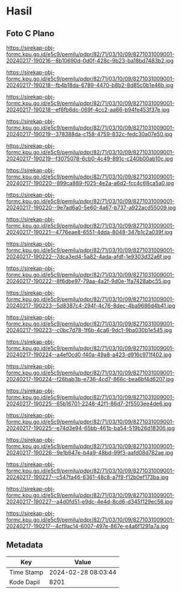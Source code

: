# Hasil

## Foto C Plano

https://sirekap-obj-formc.kpu.go.id/e5c9/pemilu/pdpr/82/71/03/10/09/8271031009001-20240217-190216--8b10690d-0d0f-428c-9b23-ba18bd7483b2.jpg

https://sirekap-obj-formc.kpu.go.id/e5c9/pemilu/pdpr/82/71/03/10/09/8271031009001-20240217-190218--fb4b18da-6789-4470-b8b2-8d85c0b1e46b.jpg

https://sirekap-obj-formc.kpu.go.id/e5c9/pemilu/pdpr/82/71/03/10/09/8271031009001-20240217-190218--ef6fb6dc-069f-4cc2-aa66-b94fe453f37e.jpg

https://sirekap-obj-formc.kpu.go.id/e5c9/pemilu/pdpr/82/71/03/10/09/8271031009001-20240217-190219--378388da-c158-4759-832c-fedc30a07e50.jpg

https://sirekap-obj-formc.kpu.go.id/e5c9/pemilu/pdpr/82/71/03/10/09/8271031009001-20240217-190219--f3075078-6cb0-4c49-891c-c240b00ab10c.jpg

https://sirekap-obj-formc.kpu.go.id/e5c9/pemilu/pdpr/82/71/03/10/09/8271031009001-20240217-190220--899ca889-f025-4e2a-a6d2-fcc4c68ca5a0.jpg

https://sirekap-obj-formc.kpu.go.id/e5c9/pemilu/pdpr/82/71/03/10/09/8271031009001-20240217-190220--9e7ad6a0-5e60-4a67-b737-a922acd55009.jpg

https://sirekap-obj-formc.kpu.go.id/e5c9/pemilu/pdpr/82/71/03/10/09/8271031009001-20240217-190221--4776eae8-6551-4dda-8048-347b1c2a039f.jpg

https://sirekap-obj-formc.kpu.go.id/e5c9/pemilu/pdpr/82/71/03/10/09/8271031009001-20240217-190222--7dca3ed4-5a82-4ada-afdf-1e9303d32a6f.jpg

https://sirekap-obj-formc.kpu.go.id/e5c9/pemilu/pdpr/82/71/03/10/09/8271031009001-20240217-190222--8f6dbe97-79aa-4a2f-9d0e-1fa7428abc55.jpg

https://sirekap-obj-formc.kpu.go.id/e5c9/pemilu/pdpr/82/71/03/10/09/8271031009001-20240217-190223--5d8387c4-294f-4c76-8dec-4ba9686d4b41.jpg

https://sirekap-obj-formc.kpu.go.id/e5c9/pemilu/pdpr/82/71/03/10/09/8271031009001-20240217-190223--c0bc7d78-1f6b-4ca6-9dc1-9ba030b1e545.jpg

https://sirekap-obj-formc.kpu.go.id/e5c9/pemilu/pdpr/82/71/03/10/09/8271031009001-20240217-190224--a4ef0cd0-f40a-49a8-a423-d916c971f402.jpg

https://sirekap-obj-formc.kpu.go.id/e5c9/pemilu/pdpr/82/71/03/10/09/8271031009001-20240217-190224--f26bab3b-e736-4cd7-866c-bea6bf4d6207.jpg

https://sirekap-obj-formc.kpu.go.id/e5c9/pemilu/pdpr/82/71/03/10/09/8271031009001-20240217-190225--65b16701-2248-42f1-86d7-2f5503ee4de6.jpg

https://sirekap-obj-formc.kpu.go.id/e5c9/pemilu/pdpr/82/71/03/10/09/8271031009001-20240217-190225--e74d3e94-65bb-461b-ba54-519b26d18306.jpg

https://sirekap-obj-formc.kpu.go.id/e5c9/pemilu/pdpr/82/71/03/10/09/8271031009001-20240217-190226--9e1b647e-b4a9-48bd-99f3-aafd08d782ae.jpg

https://sirekap-obj-formc.kpu.go.id/e5c9/pemilu/pdpr/82/71/03/10/09/8271031009001-20240217-190227--c547fa46-6361-48c8-a7f9-f12b0ef173ba.jpg

https://sirekap-obj-formc.kpu.go.id/e5c9/pemilu/pdpr/82/71/03/10/09/8271031009001-20240217-190227--a4d0fd51-e9dc-4e4d-8cd6-d345f129ec56.jpg

https://sirekap-obj-formc.kpu.go.id/e5c9/pemilu/pdpr/82/71/03/10/09/8271031009001-20240217-190217--4cf9ac14-6007-497e-867e-e4a6f1291a7a.jpg


## Metadata

| Key        | Value               |
| ---------- | ------------------- |
| Time Stamp | 2024-02-28 08:03:44 |
| Kode Dapil | 8201                |



